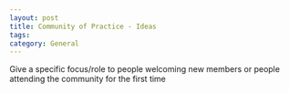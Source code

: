 ```yaml
---
layout: post
title: Community of Practice - Ideas
tags: 
category: General
---
```


Give a specific focus/role to people welcoming new members or people attending the community for the first time
